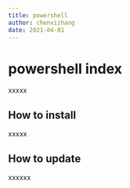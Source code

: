```yaml
---
title: powershell
author: chenxizhang
date: 2021-04-01
---
```


# powershell index
xxxxx

## How to install
xxxxx

## How to update
xxxxxx